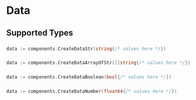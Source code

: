 # Data


## Supported Types

### 

```go
data := components.CreateDataStr(string{/* values here */})
```

### 

```go
data := components.CreateDataArrayOfStr([]string{/* values here */})
```

### 

```go
data := components.CreateDataBoolean(bool{/* values here */})
```

### 

```go
data := components.CreateDataNumber(float64{/* values here */})
```

